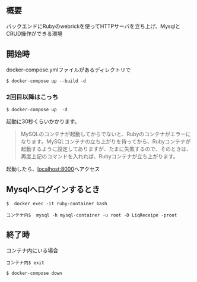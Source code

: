 ## 概要
バックエンドにRubyのwebrickを使ってHTTPサーバを立ち上げ、MysqlとCRUD操作ができる環境

## 開始時
docker-compose.ymlファイルがあるディレクトリで
```shell
$ docker-compose up --build -d
```

### 2回目以降はこっち
```shell
$ docker-compose up  -d
```

起動に30秒くらいかかります。
>MySQLのコンテナが起動してからでないと、Rubyのコンテナがエラーになります。MySQLコンテナの立ち上がりを待ってから、Rubyコンテナが起動するように設定してありますが、たまに失敗するので、そのときは、再度上記のコマンドを入れれば、Rubyコンテナが立ち上がります。

起動したら、[localhost:8000](localhost:8000)へアクセス


## Mysqlへログインするとき
```shell
$  docker exec -it ruby-container bash
```
```shell
コンテナ内$  mysql -h mysql-container -u root -D LiqReceipe -proot
```


## 終了時

コンテナ内にいる場合
```shell
コンテナ内$ exit
```

```shell
$ docker-compose down
```
